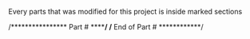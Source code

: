 Every parts that was modified for this project is inside marked sections

/**************** Part # ******************/
/************** End of Part # ************/
